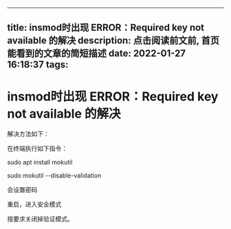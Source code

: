 
---
title: insmod时出现 ERROR：Required key not available 的解决
description: 点击阅读前文前, 首页能看到的文章的简短描述
date: 2022-01-27 16:18:37
tags:
---
# insmod时出现 ERROR：Required key not available 的解决

解决方法如下：

在终端执行如下指令：

sudo apt install mokutil

sudo mokutil --disable-validation

会设置密码

重启，进入安全模式

按要求关闭掉验证模式。

